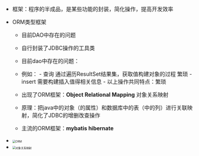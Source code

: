 - 框架：程序的半成品，是某些功能的封装，简化操作，提高开发效率

- ORM类型框架

  - 目前DAO中存在的问题

  - 自行封装了JDBC操作的工具类

  -  目前dao中存在的问题：

    -    例如：
      - 查询  通过遍历ResultSet结果集，获取值构建对象的过程 繁琐
      -  insert  需要构建插入值得相关信息 
      - 以上操作共同特点：繁琐

  - 出现了ORM框架：**Object Relational  Mapping**  对象关系映射

  - 原理：把java中的对象（的属性）和数据库中的表（中的列）进行关联映射，简化了JDBC的增删改查操作

  - 主流的ORM框架：**mybatis  hibernate**

    

- <img src="/Users/xuelin/Documents/Repositories/JavaFrameworks/notes/img/ORM-3139561.png" alt="ORM" style="zoom:50%;" />

- <img src="/Users/xuelin/Documents/Repositories/JavaFrameworks/notes/img/对象关系映射.png" alt="对象关系映射" style="zoom:50%;" />

